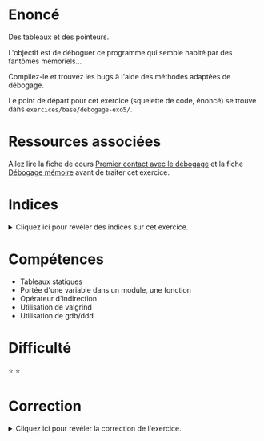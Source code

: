# Enoncé

Des tableaux et des pointeurs.

L'objectif est de déboguer ce programme qui semble habité par des
fantômes mémoriels...

Compilez-le et trouvez les bugs à l'aide des méthodes adaptées de
débogage.

Le point de départ pour cet exercice (squelette de code, énoncé) se
trouve dans `exercices/base/debogage-exo5/`.

# Ressources associées

Allez lire la fiche de cours [Premier contact avec le débogage](http://formationc.pages.ensimag.fr/prepa/prof/papl/gdb/) et la fiche [Débogage mémoire](http://formationc.pages.ensimag.fr/prepa/prof/papl/valgrind/) avant de traiter cet exercice.

# Indices

<details>
<summary>Cliquez ici pour révéler des indices sur cet exercice.</summary>
<br>

* Utilisez `valgrind` pour une première indication ;
* Utilisez un debugger (`ddd` pour une visualisation plus simple des
  tableaux) ;
* Affichez les adresses et valeurs des éléments du tableau `i`, dans la
  fonction `f` et dans la fonction `g` ;
* Affichez les adresses et valeurs de `a` et `b`.

</details>

# Compétences

* Tableaux statiques
* Portée d'une variable dans un module, une fonction
* Opérateur d'indirection
* Utilisation de valgrind
* Utilisation de gdb/ddd

# Difficulté

:star: :star:
# Correction

<details>
<summary>Cliquez ici pour révéler la correction de l'exercice.</summary>
#### Corrigé du fichier Makefile

```make
# Compléter le Makefile effectuant les opérations suivantes :
# - Génération de l'exécutable : <nomexecutable>
# - <nomexecutable> : avec options de compilation standards et mode débogage pour utilisation de ddd/gdb et valgrind
# - Règle clean : supprimer les fichiers .o et l'exécutable généré 
CC=gcc
CFLAGS=-std=c99 -Wall -Wextra -g
LDFLAGS=
EXEC=debogage-exo5

all: $(EXEC)

$(EXEC): $(EXEC).c
	$(CC) -o $@ $^ $(CFLAGS) $(LDFLAGS)

.PHONY: clean
clean:
	rm -f *~ *.o $(EXEC)

```

#### Corrigé du fichier debogage-exo5.c

```c
#include <stdio.h>

/*
  a et b sont 2 variables (pointeurs) globales.
  Elles ont une existence durant toute la vie de ce programme.
*/
int *a, *b;

void f(int x)
{
    /*
      i est un tableau local à la fonction f.
      i n'a d'existence et de mémoire réservée pour lui qu'à l'intérieur
      de cette fonction f. Dès la sortie de f, la mémoire attribuée à i
      est libérée automatiquement.
    */
    int i[3];
    i[0] = x;
    i[1] = x + 1;
    i[2] = x + 2;
    /*
      a pointe sur l'adresse de i.
      i étant libéré à la sortie de f, a pointera à la sortie de f
      sur une zone mémoire qui n'est plus attribuée au programme.
    */
    a = i;
}

void g(int x)
{
    /*
      i est un tableau local à la fonction g.
      i n'a d'existence et de mémoire réservée pour lui qu'à l'intérieur
      de cette fonction g. Dès la sortie de g, la mémoire attribuée à i est
      libérée automatiquement. Le problème ici est que le tableau i reprend
      "par hasard" la zone mémoire libérée par le tableau i de la fonction f.
      Cette zone mémoire sur laquelle pointe aussi a est modifiée par la
      fonction g, d'où l'affichage final.
    */
    int i[3];
    i[0] = x;
    i[1] = x + 1;
    i[2] = x + 2;
    b = i;
}

int main()
{
    f(1); /* Modifie a */
    printf("a = {%d,%d,%d}\n", a[0], a[1], a[2]);
    g(2); /* Modifie b */
    printf("Abracadabrantesque, a = {%d,%d,%d}\n", a[0], a[1], a[2]);
    return 0;
}


```

# Correction debogage-exo5 :
Résumé : attention à la portée des variables et à leur durée de vie.

## Compilation :
RAS, pas de warning.

## Valgrind :
Ici, plein d'erreurs!

    gcc -o debogage-exo5 debogage-exo5.c -std=c99 -Wall -Wextra –g

    valgrind ./debogage-exo5
    ==23513== Memcheck, a memory error detector
    ==23513== Copyright (C) 2002-2015, and GNU GPL'd, by Julian Seward et al.
    ==23513== Using Valgrind-3.11.0 and LibVEX; rerun with -h for copyright info
    ==23513== Command: ./debogage-exo5
    ==23513==
    ==23513== Use of uninitialised value of size 8
    ==23513==    at 0x3DAB243A9B: _itoa_word (_itoa.c:195)
    ==23513==    by 0x3DAB246652: vfprintf (vfprintf.c:1640)
    ==23513==    by 0x3DAB24F189: printf (printf.c:35)
    ==23513==    by 0x400577: main (debogage-exo5.c:62)
    ==23513==
    ==23513== Conditional jump or move depends on uninitialised value(s)
    ==23513==    at 0x3DAB243AA5: _itoa_word (_itoa.c:195)
    ==23513==    by 0x3DAB246652: vfprintf (vfprintf.c:1640)
    ==23513==    by 0x3DAB24F189: printf (printf.c:35)
    ==23513==    by 0x400577: main (debogage-exo5.c:62)
    ==23513==
    ==23513== Conditional jump or move depends on uninitialised value(s)
    ==23513==    at 0x3DAB2450E3: vfprintf (vfprintf.c:1640)
    ==23513==    by 0x3DAB24F189: printf (printf.c:35)
    ==23513==    by 0x400577: main (debogage-exo5.c:62)
    ==23513==
    ==23513== Conditional jump or move depends on uninitialised value(s)
    ==23513==    at 0x3DAB245101: vfprintf (vfprintf.c:1640)
    ==23513==    by 0x3DAB24F189: printf (printf.c:35)
    ==23513==    by 0x400577: main (debogage-exo5.c:62)
    ==23513==
    a = {1,2,3}
    ==23513== Use of uninitialised value of size 8
    ==23513==    at 0x3DAB243A9B: _itoa_word (_itoa.c:195)
    ==23513==    by 0x3DAB246652: vfprintf (vfprintf.c:1640)
    ==23513==    by 0x3DAB24F189: printf (printf.c:35)
    ==23513==    by 0x4005B6: main (debogage-exo5.c:64)
    ==23513==
    ==23513== Conditional jump or move depends on uninitialised value(s)
    ==23513==    at 0x3DAB243AA5: _itoa_word (_itoa.c:195)
    ==23513==    by 0x3DAB246652: vfprintf (vfprintf.c:1640)
    ==23513==    by 0x3DAB24F189: printf (printf.c:35)
    ==23513==    by 0x4005B6: main (debogage-exo5.c:64)
    ==23513==
    ==23513== Conditional jump or move depends on uninitialised value(s)
    ==23513==    at 0x3DAB2450E3: vfprintf (vfprintf.c:1640)
    ==23513==    by 0x3DAB24F189: printf (printf.c:35)
    ==23513==    by 0x4005B6: main (debogage-exo5.c:64)
    ==23513==
    ==23513== Conditional jump or move depends on uninitialised value(s)
    ==23513==    at 0x3DAB245101: vfprintf (vfprintf.c:1640)
    ==23513==    by 0x3DAB24F189: printf (printf.c:35)
    ==23513==    by 0x4005B6: main (debogage-exo5.c:64)
    ==23513==
    Abracadabrantesque, a = {2,3,4}
    ==23513==
    ==23513== HEAP SUMMARY:
    ==23513==     in use at exit: 0 bytes in 0 blocks
    ==23513==   total heap usage: 0 allocs, 0 frees, 0 bytes allocated
    ==23513==
    ==23513== All heap blocks were freed -- no leaks are possible
    ==23513==
    ==23513== For counts of detected and suppressed errors, rerun with: -v
    ==23513== Use --track-origins=yes to see where uninitialised values come from
    ==23513== ERROR SUMMARY: 24 errors from 8 contexts (suppressed: 4 from 4)

## gdb/ddd :

### Rappels (portée des variables et procédures)

`a` et `b` sont deux variables globales (deux pointeurs sur des entiers).

* dans la fonction `f` : `i` est un tableau local qui ne vit qu’à l’intérieur de la fonction `f` ;
* dans la fonction `g` : `i` est un (autre) tableau local qui ne vit qu’à l’intérieur de la fonction `g`.

`ddd` montre que :

* `a` prend l'adresse d'une variable locale `i` (dans `f`) qui disparait quand la fonction `f` retourne ;
* `b` prend l'adresse d'une variable locale `i` (dans `g`) qui reprend l'adresse libérée par `i` de `f` et qui disparait au retour de la fonction `g`.

![](solution-ddd1.png)
![](solution-ddd2.png)
![](solution-ddd3.png)
![](solution-ddd4.png)
![](solution-ddd5.png)
![](solution-ddd6.png)
![](solution-ddd7.png)

## Conclusion :

Ce qui est trompeur dans cet exemple, c’est que le tableau `i` dans la fonction `g` reprend la même adresse que celle du tableau `i` dans la fonction `f`. Hasard ou pas : oui et non. On est dans un programme très court où les appels des fonctions sont très rapprochés. Il n’est pas tout à fait illogique que le tableau `i` dans `g` reprenne dans certaines conditions la zone mémoire qui vient d’être laissée libre par le tableau `i` de la fonction `f`.
Ces tableaux `i` sont pourtant des variables locales dont les cases mémoires sont libérées à la sortie des fonctions.
Mais libérer une case mémoire ne veut pas dire supprimer le contenu binaire de cette case. En reprenant (plus ou moins par hasard) la même adresse pour le tableau `i` de `g` que le tableau `i` de `f`, on retombe sur le contenu en mémoire écrit dans `f` et qui n’a pas été effacé.


</details>
